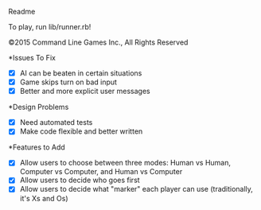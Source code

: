 Readme

To play, run lib/runner.rb!

©2015 Command Line Games Inc., All Rights Reserved

*Issues To Fix
- [X] AI can be beaten in certain situations
- [X] Game skips turn on bad input
- [X] Better and more explicit user messages

*Design Problems
- [X] Need automated tests
- [X] Make code flexible and better written

*Features to Add
- [X] Allow users to choose between three modes: Human vs Human, Computer vs Computer, and Human vs Computer
- [X] Allow users to decide who goes first
- [X] Allow users to decide what "marker" each player can use (traditionally, it's Xs and Os)